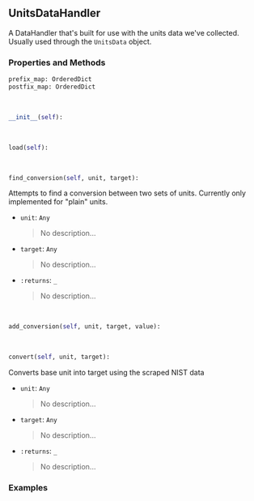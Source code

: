 ## <a id="McUtils.McUtils.Data.ConstantsData.UnitsDataHandler">UnitsDataHandler</a>
A DataHandler that's built for use with the units data we've collected.
Usually used through the `UnitsData` object.

### Properties and Methods
```python
prefix_map: OrderedDict
postfix_map: OrderedDict
```
<a id="McUtils.McUtils.Data.ConstantsData.UnitsDataHandler.__init__" class="docs-object-method">&nbsp;</a>
```python
__init__(self): 
```

<a id="McUtils.McUtils.Data.ConstantsData.UnitsDataHandler.load" class="docs-object-method">&nbsp;</a>
```python
load(self): 
```

<a id="McUtils.McUtils.Data.ConstantsData.UnitsDataHandler.find_conversion" class="docs-object-method">&nbsp;</a>
```python
find_conversion(self, unit, target): 
```
Attempts to find a conversion between two sets of units. Currently only implemented for "plain" units.
- `unit`: `Any`
    >No description...
- `target`: `Any`
    >No description...
- `:returns`: `_`
    >No description...

<a id="McUtils.McUtils.Data.ConstantsData.UnitsDataHandler.add_conversion" class="docs-object-method">&nbsp;</a>
```python
add_conversion(self, unit, target, value): 
```

<a id="McUtils.McUtils.Data.ConstantsData.UnitsDataHandler.convert" class="docs-object-method">&nbsp;</a>
```python
convert(self, unit, target): 
```
Converts base unit into target using the scraped NIST data
- `unit`: `Any`
    >No description...
- `target`: `Any`
    >No description...
- `:returns`: `_`
    >No description...

### Examples
